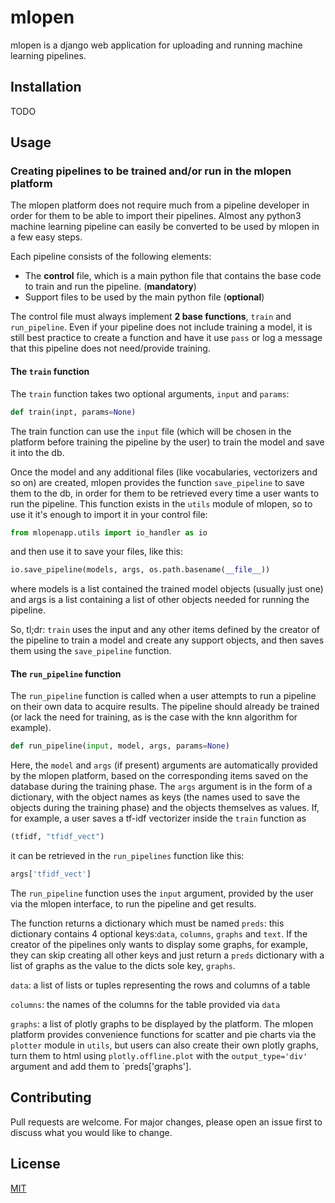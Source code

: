# mlopen

mlopen is a django web application for uploading and running machine learning pipelines.

## Installation

TODO

## Usage
### Creating pipelines to be trained and/or run in the mlopen platform

The mlopen platform does not require much from a pipeline developer in order for them to be able to import their pipelines. Almost any python3 machine learning pipeline can easily be converted to be used by mlopen in a few easy steps.

Each pipeline consists of the following elements:
- The **control** file, which is a main python file that contains the base code to train and run the pipeline. (**mandatory**)
- Support files to be used by the main python file (**optional**)

The control file must always implement **2 base functions**, `train` and `run_pipeline`. Even if your pipeline does not include training a model, it is still best practice to create a function and have it use `pass` or log a message that this pipeline does not need/provide training.

#### The `train` function

The `train` function takes two optional arguments, `input` and `params`:

```python
def train(inpt, params=None)
```

The train function can use the `input` file (which will be chosen in the platform before training the pipeline by the user) to train the model and save it into the db.

Once the model and any additional files (like vocabularies, vectorizers and so on) are created, mlopen provides the function `save_pipeline` to save them to the db, in order for them to be retrieved every time a user wants to run the pipeline. This function exists in the `utils` module of mlopen, so to use it it's enough to import it in your control file:

```python
from mlopenapp.utils import io_handler as io
```

and then use it to save your files, like this:
```python
io.save_pipeline(models, args, os.path.basename(__file__))
```
where models is a list contained the trained model objects (usually just one) and args is a list containing a list of other objects needed for running the pipeline.

So, tl;dr: `train` uses the input and any other items defined by the creator of the pipeline to train a model and create any support objects, and then saves them using the `save_pipeline` function.

#### The `run_pipeline` function

The `run_pipeline` function is called when a user attempts to run a pipeline on their own data to acquire results. The pipeline should already be trained (or lack the need for training, as is the case with the knn algorithm for example). 

```python
def run_pipeline(input, model, args, params=None)
```
Here, the `model` and `args` (if present) arguments are automatically provided by the mlopen platform, based on the corresponding items saved on the database during the training phase. The `args` argument is in the form of a dictionary, with the object names as keys (the names used to save the objects during the training phase) and the objects themselves as values. If, for example, a user saves a tf-idf vectorizer inside the `train` function as
```python
(tfidf, "tfidf_vect")
```
it can be retrieved in the `run_pipelines` function like this:
```python
args['tfidf_vect']
``` 
The `run_pipeline` function uses the `input` argument, provided by the user via the mlopen interface, to run the pipeline and get results.

The function returns a dictionary which must be named `preds`: this dictionary contains 4 optional keys:`data`, `columns`, `graphs` and `text`. If the creator of the pipelines only wants to display some graphs, for example, they can skip creating all other keys and just return a `preds` dictionary with a list of graphs as the value to the dicts sole key, `graphs`.

`data`: a list of lists or tuples representing the rows and columns of a table

`columns`: the names of the columns for the table provided via `data`

`graphs`: a list of plotly graphs to be displayed by the platform. The mlopen platform provides convenience functions for scatter and pie charts via the `plotter` module in `utils`, but users can also create their own plotly graphs, turn them to html using `plotly.offline.plot` with the `output_type='div'` argument and add them to `preds['graphs'].

## Contributing
Pull requests are welcome. For major changes, please open an issue first to discuss what you would like to change.

## License
[MIT](https://choosealicense.com/licenses/mit/)

